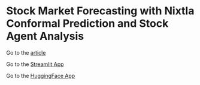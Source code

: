 # Stock Market Forecasting with Nixtla Conformal Prediction and Stock Agent Analysis

Go to the [article](https://medium.com/@c.giancaterino/stock-market-forecasting-with-nixtla-conformal-prediction-49874285634e)

Go to the [Streamlit App](https://stockmarketforecastingcp.streamlit.app/) 

Go to the [HuggingFace App](https://huggingface.co/spaces/towardsinnovationlab/stock_market_analysis_and_forecast)
